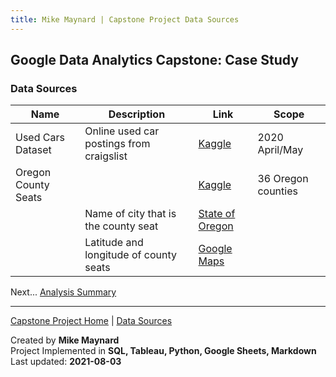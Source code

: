```yaml
---
title: Mike Maynard | Capstone Project Data Sources
---
```

## Google Data Analytics Capstone:  Case Study

### Data Sources

| Name | Description | Link | Scope |
| ---- | ----------- | --- | ----- |
| Used Cars Dataset | Online used car postings from craigslist | [Kaggle](https://www.kaggle.com/austinreese/craigslist-carstrucks-data) | 2020 April/May |
| Oregon County Seats |                                        | [Kaggle](https://www.kaggle.com/bibliodatos/oregon-county-seats/) | 36 Oregon counties   |
|                     | Name of city that is the county seat   | [State of Oregon](https://www.kaggle.com/bibliodatos/oregon-county-seats/) |             |
|                     | Latitude and longitude of county seats | [Google Maps](https://maps.google.com/) |                                                |




Next... [Analysis Summary](summary.html)




---
[Capstone Project Home](./) | [Data Sources](data.html)

Created by **Mike Maynard**<BR>
Project Implemented in **SQL, Tableau, Python, Google Sheets, Markdown**<BR>
Last updated:  **2021-08-03**
